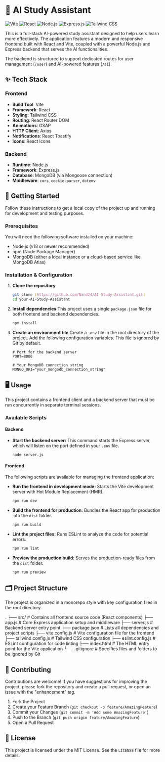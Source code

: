 # 🚀 AI Study Assistant

![Vite](https://img.shields.io/badge/Vite-6.3.5-blueviolet.svg?style=for-the-badge&logo=vite)
![React](https://img.shields.io/badge/React-19.1.0-blue.svg?style=for-the-badge&logo=react)
![Node.js](https://img.shields.io/badge/Node.js-green.svg?style=for-the-badge&logo=nodedotjs)
![Express.js](https://img.shields.io/badge/Express.js-4.x-lightgrey.svg?style=for-the-badge&logo=express)
![Tailwind CSS](https://img.shields.io/badge/Tailwind_CSS-4.1.8-teal.svg?style=for-the-badge&logo=tailwindcss)

This is a full-stack AI-powered study assistant designed to help users learn more effectively. The application features a modern and responsive frontend built with React and Vite, coupled with a powerful Node.js and Express backend that serves the AI functionalities.

The backend is structured to support dedicated routes for user management (`/user`) and AI-powered features (`/ai`).

## ✨ Tech Stack

### Frontend
- **Build Tool**: Vite
- **Framework**: React
- **Styling**: Tailwind CSS
- **Routing**: React Router DOM
- **Animations**: GSAP
- **HTTP Client**: Axios
- **Notifications**: React Toastify
- **Icons**: React Icons

### Backend
- **Runtime**: Node.js
- **Framework**: Express.js
- **Database**: MongoDB (via Mongoose connection)
- **Middleware**: `cors`, `cookie-parser`, `dotenv`

## 🏁 Getting Started

Follow these instructions to get a local copy of the project up and running for development and testing purposes.

### Prerequisites

You will need the following software installed on your machine:
-   Node.js (v18 or newer recommended)
-   npm (Node Package Manager)
-   MongoDB (either a local instance or a cloud-based service like MongoDB Atlas)

### Installation & Configuration

1.  **Clone the repository**
    ```sh
    git clone [https://github.com/Nand24/AI-Study-Assistant.git]
    cd your-AI-Study-Assistant
    ```

2.  **Install dependencies**
    This project uses a single `package.json` file for both frontend and backend dependencies.
    ```sh
    npm install
    ```

3.  **Create an environment file**
    Create a `.env` file in the root directory of the project. Add the following configuration variables. This file is ignored by Git by default.

    ```env
    # Port for the backend server
    PORT=8000

    # Your MongoDB connection string
    MONGO_URI="your_mongodb_connection_string"
    ```

## 🖥️ Usage

This project contains a frontend client and a backend server that must be run concurrently in separate terminal sessions.

### Available Scripts

#### Backend
-   **Start the backend server:**
    This command starts the Express server, which will listen on the port defined in your `.env` file.
    ```sh
    node server.js
    ```

#### Frontend
The following scripts are available for managing the frontend application:
-   **Run the frontend in development mode:**
    Starts the Vite development server with Hot Module Replacement (HMR).
    ```sh
    npm run dev
    ```

-   **Build the frontend for production:**
    Bundles the React app for production into the `dist` folder.
    ```sh
    npm run build
    ```

-   **Lint the project files:**
    Runs ESLint to analyze the code for potential errors.
    ```sh
    npm run lint
    ```

-   **Preview the production build:**
    Serves the production-ready files from the `dist` folder.
    ```sh
    npm run preview
    ```

## 🗂️ Project Structure

The project is organized in a monorepo style with key configuration files in the root directory.


.
├── src/               # Contains all frontend source code (React components)
├── app.js             # Core Express application setup and middleware
├── server.js          # Backend server entry point
├── package.json       # Lists all dependencies and project scripts
├── vite.config.js     # Vite configuration file for the frontend
├── tailwind.config.js # Tailwind CSS configuration
├── eslint.config.js   # ESLint configuration for code linting
├── index.html         # The HTML entry point for the Vite application
└── .gitignore         # Specifies files and folders to be ignored by Git


## 🤝 Contributing

Contributions are welcome! If you have suggestions for improving the project, please fork the repository and create a pull request, or open an issue with the "enhancement" tag.

1.  Fork the Project
2.  Create your Feature Branch (`git checkout -b feature/AmazingFeature`)
3.  Commit your Changes (`git commit -m 'Add some AmazingFeature'`)
4.  Push to the Branch (`git push origin feature/AmazingFeature`)
5.  Open a Pull Request

## 📜 License

This project is licensed under the MIT License. See the `LICENSE` file for more details.

